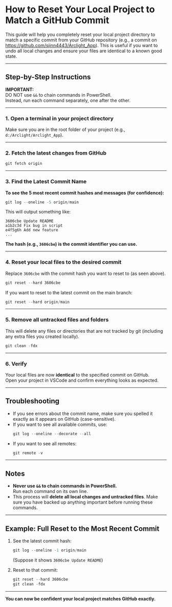 # How to Reset Your Local Project to Match a GitHub Commit

This guide will help you completely reset your local project directory to match a specific commit from your GitHub repository (e.g., a commit on https://github.com/sjinn4443/Arclight_App). This is useful if you want to undo all local changes and ensure your files are identical to a known good state.

---

## Step-by-Step Instructions

**IMPORTANT:**  
DO NOT use `&&` to chain commands in PowerShell.  
Instead, run each command separately, one after the other.

---

### 1. Open a terminal in your project directory

Make sure you are in the root folder of your project (e.g., `d:/Arclight/Arclight_App`).

---

### 2. Fetch the latest changes from GitHub

```powershell
git fetch origin
```

---

### 3. Find the Latest Commit Name

**To see the 5 most recent commit hashes and messages (for confidence):**

```powershell
git log --oneline -5 origin/main
```

This will output something like:

```
3606cbe Update README
a1b2c3d Fix bug in script
e4f5g6h Add new feature
...
```

**The hash (e.g., `3606cbe`) is the commit identifier you can use.**

---

### 4. Reset your local files to the desired commit

Replace `3606cbe` with the commit hash you want to reset to (as seen above).

```powershell
git reset --hard 3606cbe
```

If you want to reset to the latest commit on the main branch:

```powershell
git reset --hard origin/main
```

---

### 5. Remove all untracked files and folders

This will delete any files or directories that are not tracked by git (including any extra files you created locally).

```powershell
git clean -fdx
```

---

### 6. Verify

Your local files are now **identical** to the specified commit on GitHub.  
Open your project in VSCode and confirm everything looks as expected.

---

## Troubleshooting

- If you see errors about the commit name, make sure you spelled it exactly as it appears on GitHub (case-sensitive).
- If you want to see all available commits, use:
  ```powershell
  git log --oneline --decorate --all
  ```
- If you want to see all remotes:
  ```powershell
  git remote -v
  ```

---

## Notes

- **Never use `&&` to chain commands in PowerShell.**  
  Run each command on its own line.
- This process will **delete all local changes and untracked files**. Make sure you have backed up anything important before running these commands.

---

## Example: Full Reset to the Most Recent Commit

1. See the latest commit hash:
   ```powershell
   git log --oneline -1 origin/main
   ```
   (Suppose it shows `3606cbe Update README`)

2. Reset to that commit:
   ```powershell
   git reset --hard 3606cbe
   git clean -fdx
   ```

---

**You can now be confident your local project matches GitHub exactly.**

